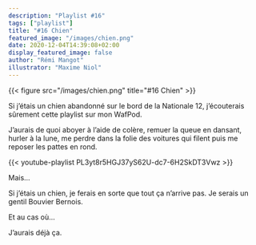 ```yaml
---
description: "Playlist #16"
tags: ["playlist"]
title: "#16 Chien"
featured_image: "/images/chien.png"
date: 2020-12-04T14:39:08+02:00
display_featured_image: false
author: "Rémi Mangot" 
illustrator: "Maxime Niol"
---
```


{{< figure src="/images/chien.png" title="#16 Chien" >}}

Si j’étais un chien abandonné sur le bord de la Nationale 12, j’écouterais sûrement cette playlist sur mon WafPod. 

J’aurais de quoi aboyer à l’aide de colère, remuer la queue en dansant, hurler à la lune, me perdre dans la folie des voitures qui filent puis me reposer les pattes en rond.

{{< youtube-playlist PL3yt8r5HGJ37yS62U-dc7-6H2SkDT3Vwz >}}

Mais...

Si j’étais un chien, je ferais en sorte que tout ça n’arrive pas. 
Je serais un gentil Bouvier Bernois.

Et au cas où…

J’aurais déjà ça.

